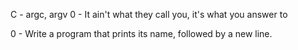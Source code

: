 C - argc, argv
0 - It ain't what they call you, it's what you answer to

0 - Write a program that prints its name, followed by a new line.

